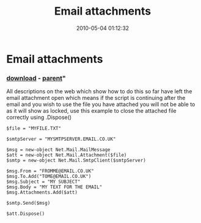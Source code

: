 ﻿---
pid:            1820
parent:         636
children:       
poster:         Richard van Erk
title:          Email attachments
date:           2010-05-04 01:12:32
format:         posh
---

# Email attachments

### [download](1820.ps1) - [parent](636.md)"

All descriptions on the web which show how to do this so far have left the email attachment open which means if the script is continuing after the email and you wish to use the file you have attached you will not be able to as it will show as locked, use this example to close the attached file correctly using .Dispose()

```posh
$file = "MYFILE.TXT"

$smtpServer = "MYSMTPSERVER.EMAIL.CO.UK"

$msg = new-object Net.Mail.MailMessage
$att = new-object Net.Mail.Attachment($file)
$smtp = new-object Net.Mail.SmtpClient($smtpServer)

$msg.From = "FROMME@EMAIL.CO.UK"
$msg.To.Add("TOME@EMAIL.CO.UK")
$msg.Subject = "MY SUBJECT"
$msg.Body = "MY TEXT FOR THE EMAIL"
$msg.Attachments.Add($att)

$smtp.Send($msg)

$att.Dispose()
```
